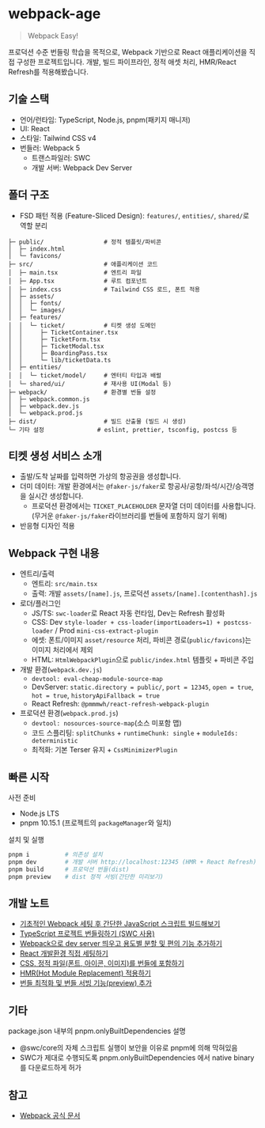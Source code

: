 # webpack-age

> Webpack Easy!

프로덕션 수준 번들링 학습을 목적으로, Webpack 기반으로 React 애플리케이션을 직접 구성한 프로젝트입니다. 개발, 빌드 파이프라인, 정적 애셋 처리, HMR/React Refresh를 적용해봤습니다.

## 기술 스택

- 언어/런타임: TypeScript, Node.js, pnpm(패키지 매니저)
- UI: React
- 스타일: Tailwind CSS v4
- 번들러: Webpack 5
  - 트랜스파일러: SWC
  - 개발 서버: Webpack Dev Server

## 폴더 구조

- FSD 패턴 적용 (Feature-Sliced Design): `features/`, `entities/`, `shared/`로 역할 분리

```text
├─ public/                 # 정적 템플릿/파비콘
│  ├─ index.html
│  └─ favicons/
├─ src/                    # 애플리케이션 코드
│  ├─ main.tsx             # 엔트리 파일
│  ├─ App.tsx              # 루트 컴포넌트
│  ├─ index.css            # Tailwind CSS 로드, 폰트 적용
│  ├─ assets/
│  │  ├─ fonts/
│  │  └─ images/
│  ├─ features/
│  │  └─ ticket/           # 티켓 생성 도메인
│  │     ├─ TicketContainer.tsx
│  │     ├─ TicketForm.tsx
│  │     ├─ TicketModal.tsx
│  │     ├─ BoardingPass.tsx
│  │     └─ lib/ticketData.ts
│  ├─ entities/
│  │  └─ ticket/model/     # 엔터티 타입과 배럴
│  └─ shared/ui/           # 재사용 UI(Modal 등)
├─ webpack/                # 환경별 번들 설정
│  ├─ webpack.common.js
│  ├─ webpack.dev.js
│  └─ webpack.prod.js
├─ dist/                   # 빌드 산출물 (빌드 시 생성)
└─ 기타 설정               # eslint, prettier, tsconfig, postcss 등
```

## 티켓 생성 서비스 소개

- 출발/도착 날짜를 입력하면 가상의 항공권을 생성합니다.
- 더미 데이터: 개발 환경에서는 `@faker-js/faker`로 항공사/공항/좌석/시간/승객명을 실시간 생성합니다.
  - 프로덕션 환경에서는 `TICKET_PLACEHOLDER` 문자열 더미 데이터를 사용합니다. (무거운 `@faker-js/faker`라이브러리를 번들에 포함하지 않기 위해)
- 반응형 디자인 적용

## Webpack 구현 내용

- 엔트리/출력
  - 엔트리: `src/main.tsx`
  - 출력: 개발 `assets/[name].js`, 프로덕션 `assets/[name].[contenthash].js`
- 로더/플러그인
  - JS/TS: `swc-loader`로 React 자동 런타임, Dev는 Refresh 활성화
  - CSS: Dev `style-loader + css-loader(importLoaders=1) + postcss-loader` / Prod `mini-css-extract-plugin`
  - 에셋: 폰트/이미지 `asset/resource` 처리, 파비콘 경로(`public/favicons`)는 이미지 처리에서 제외
  - HTML: `HtmlWebpackPlugin`으로 `public/index.html` 템플릿 + 파비콘 주입
- 개발 환경(`webpack.dev.js`)
  - `devtool: eval-cheap-module-source-map`
  - DevServer: `static.directory = public/`, `port = 12345`, `open = true`, `hot = true`, `historyApiFallback = true`
  - React Refresh: `@pmmmwh/react-refresh-webpack-plugin`
- 프로덕션 환경(`webpack.prod.js`)
  - `devtool: nosources-source-map`(소스 미포함 맵)
  - 코드 스플리팅: `splitChunks` + `runtimeChunk: single` + `moduleIds: deterministic`
  - 최적화: 기본 Terser 유지 + `CssMinimizerPlugin`

## 빠른 시작

사전 준비

- Node.js LTS
- pnpm 10.15.1 (프로젝트의 `packageManager`와 일치)

설치 및 실행

```bash
pnpm i          # 의존성 설치
pnpm dev        # 개발 서버 http://localhost:12345 (HMR + React Refresh)
pnpm build      # 프로덕션 번들(dist)
pnpm preview    # dist 정적 서빙(간단한 미리보기)
```

## 개발 노트

- [기초적인 Webpack 세팅 후 간단한 JavaScript 스크립트 빌드해보기](https://github.com/jong-k/webpack-age/tree/main/notes/ch1.md)
- [TypeScript 프로젝트 번들링하기 (SWC 사용)](https://github.com/jong-k/webpack-age/tree/main/notes/ch2.md)
- [Webpack으로 dev server 띄우고 용도별 분할 및 편의 기능 추가하기](https://github.com/jong-k/webpack-age/tree/main/notes/ch3.md)
- [React 개발환경 직접 세팅하기](https://github.com/jong-k/webpack-age/tree/main/notes/ch4.md)
- [CSS, 정적 파일(폰트, 아이콘, 이미지)를 번들에 포함하기](https://github.com/jong-k/webpack-age/tree/main/notes/ch5.md)
- [HMR(Hot Module Replacement) 적용하기](https://github.com/jong-k/webpack-age/tree/main/notes/ch6.md)
- [번들 최적화 및 번들 서빙 기능(preview) 추가](https://github.com/jong-k/webpack-age/tree/main/notes/ch7.md)

## 기타

package.json 내부의 pnpm.onlyBuiltDependencies 설명

- @swc/core의 자체 스크립트 실행이 보안을 이유로 pnpm에 의해 막혀있음
- SWC가 제대로 수행되도록 pnpm.onlyBuiltDependencies 에서 native binary를 다운로드하게 허가

## 참고

- [Webpack 공식 문서](https://webpack.js.org/)
